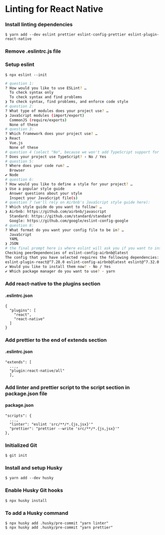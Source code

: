 # Linting for React Native

### Install linting dependencies

```
$ yarn add --dev eslint prettier eslint-config-prettier eslint-plugin-react-native
```

### Remove .eslintrc.js file
### Setup eslint

```
$ npx eslint --init
```

```bash
# question 1:
? How would you like to use ESLint? …
  To check syntax only
  To check syntax and find problems
❯ To check syntax, find problems, and enforce code style
# question 2:
? What type of modules does your project use? …
❯ JavaScript modules (import/export)
  CommonJS (require/exports)
  None of these
# question 3:
? Which framework does your project use? …
❯ React
  Vue.js
  None of these
# question 4 (select "No", because we won't add TypeScript support for this project):
? Does your project use TypeScript? › No / Yes
# question 5:
? Where does your code run? …
  Browser
✔ Node
# question 6:
? How would you like to define a style for your project? …
❯ Use a popular style guide
  Answer questions about your style
  Inspect your JavaScript file(s)
# question 7 (we'll rely on Airbnb's JavaScript style guide here):
? Which style guide do you want to follow? …
❯ Airbnb: https://github.com/airbnb/javascript
  Standard: https://github.com/standard/standard
  Google: https://github.com/google/eslint-config-google
# question 8:
? What format do you want your config file to be in? …
  JavaScript
  YAML
❯ JSON
# the final prompt here is where eslint will ask you if you want to install all the necessary dependencies. Select "Yes" and hit enter:
Checking peerDependencies of eslint-config-airbnb@latest
The config that you have selected requires the following dependencies:
eslint-plugin-react@^7.28.0 eslint-config-airbnb@latest eslint@^7.32.0 || ^8.2.0 eslint-plugin-import@^2.25.3 eslint-plugin-jsx-a11y@^6.5.1 eslint-plugin-react-hooks@^4.3.0
✔ Would you like to install them now? · No / Yes
✔ Which package manager do you want to use? · yarn
```

### Add react-native to the plugins section
#### .eslintrc.json

```
{
  "plugins": [
    "react",
    "react-native"
  ]
}
```

### Add prettier to the end of extends section

#### .eslintrc.json
```
"extends": [
  ...,
  "plugin:react-native/all"
  ],
```

### Add linter and prettier script to the script section in package.json file

#### package.json

```
"scripts": {
  ...,
  "linter": "eslint 'src/**/*.{js,jsx}'"
  "prettier": "prettier --write 'src/**/*.{js,jsx}'"
},
```

### Initialized Git
```
$ git init
```

### Install and setup Husky
```
$ yarn add --dev husky
```

### Enable Husky Git hooks
```
$ npx husky install
```

### To add a Husky command
```
$ npx husky add .husky/pre-commit "yarn linter"
$ npx husky add .husky/pre-commit "yarn prettier"
```